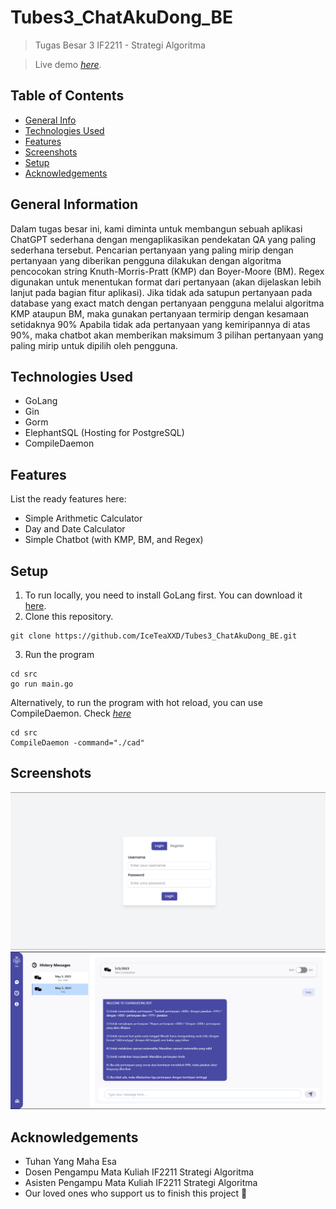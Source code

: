 # Tubes3_ChatAkuDong_BE
> Tugas Besar 3 IF2211 - Strategi Algoritma

> Live demo [_here_](https://www.youtube.com/watch?v=OcAE0r-t8uI&feature=youtu.be). <!-- If you have the project hosted somewhere, include the link here. -->

## Table of Contents
* [General Info](#general-information)
* [Technologies Used](#technologies-used)
* [Features](#features)
* [Screenshots](#screenshots)
* [Setup](#setup)
* [Acknowledgements](#acknowledgements)


## General Information
Dalam tugas besar ini, kami diminta untuk membangun sebuah aplikasi ChatGPT sederhana dengan mengaplikasikan pendekatan QA yang paling sederhana tersebut. Pencarian pertanyaan yang paling mirip dengan pertanyaan yang diberikan pengguna dilakukan dengan algoritma pencocokan string Knuth-Morris-Pratt (KMP) dan Boyer-Moore (BM). Regex digunakan untuk menentukan format dari pertanyaan (akan dijelaskan lebih lanjut pada bagian fitur aplikasi). Jika tidak ada satupun pertanyaan pada database yang exact match dengan pertanyaan pengguna melalui algoritma KMP ataupun BM, maka gunakan pertanyaan termirip dengan kesamaan setidaknya 90% Apabila tidak ada pertanyaan yang kemiripannya di atas 90%, maka chatbot akan memberikan maksimum 3 pilihan pertanyaan yang paling mirip untuk dipilih oleh pengguna.


## Technologies Used
- GoLang
- Gin
- Gorm
- ElephantSQL (Hosting for PostgreSQL)
- CompileDaemon


## Features
List the ready features here:
- Simple Arithmetic Calculator
- Day and Date Calculator
- Simple Chatbot (with KMP, BM, and Regex)

## Setup
1. To run locally, you need to install GoLang first. You can download it [here](https://golang.org/dl/).
2. Clone this repository.
```
git clone https://github.com/IceTeaXXD/Tubes3_ChatAkuDong_BE.git
```
3. Run the program
```
cd src
go run main.go
```
Alternatively, to run the program with hot reload, you can use CompileDaemon. Check [_here_](https://github.com/githubnemo/CompileDaemon)
```
cd src
CompileDaemon -command="./cad"
```

## Screenshots
![](doc/login.png)
<br>
![](doc/chat.png)

## Acknowledgements
- Tuhan Yang Maha Esa
- Dosen Pengampu Mata Kuliah IF2211 Strategi Algoritma
- Asisten Pengampu Mata Kuliah IF2211 Strategi Algoritma
- Our loved ones who support us to finish this project 💖